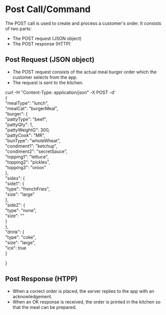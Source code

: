 # Post Call/Command 
The POST call is used to create and process a customer's order. It consists of two parts:  
* The POST request (JSON object)
* The POST response (HTTP)
 
## Post Request (JSON object)  
* The POST request consists of the actual meal burger order which the customer selects from the app.
* The request is sent to the kitchen.
   
curl -H "Content-Type: application/json" -X POST -d'  
{  
	"mealType": "lunch",  
	"mealCat": "burgerMeal",  
	  "burger": {  
		"pattyType": "beef",  
		"pattyQty": 1,  
		"pattyWeightG": 300,  
		"pattyCook": "MR",  
		"bunType": "wholeWheat",  
		"condiment1": "ketchup",  
		"condiment2": "secretSauce",  
		"topping1": "lettuce",  
		"topping2": "pickles",  
		"topping3": "onion"  
	},  
	"sides": {  
		"side1": {  
			"type": "frenchFries",  
			"size": "large"  
		},  
		"side2": {  
			"type": "none",  
			"size": ""  
		}  
	},  
	"drink": {  
		"type": "coke",  
		"size": "large",  
		"ice": true  
	}

}

## Post Response (HTPP)  
* When a correct order is placed, the server replies to the app with an acknowledgement.
* When an OK response is received, the order is printed in the kitchen so that the meal can be prepared.




